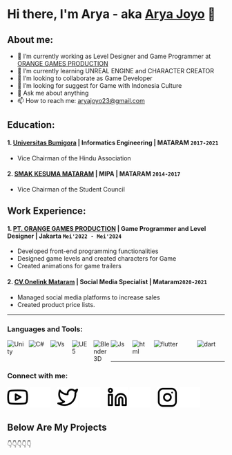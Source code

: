 # Hi there, I'm Arya - aka [Arya Joyo](https://www.youtube.com/channel/UCYQqW48edwoNAS_zH0o46RQ) 👋
## About me:
- 🔭 I’m currently working as Level Designer and Game Programmer at [ORANGE GAMES PRODUCTION](https://www.orangegamesproduction.id)
- 🌱 I’m currently learning UNREAL ENGINE and CHARACTER CREATOR
- 👯 I’m looking to collaborate as Game Developer
- 🤔 I’m looking for suggest for Game with Indonesia Culture
- 💬 Ask me about anything
- 📫 How to reach me: aryajoyo23@gmail.com

## Education:

#### 1. [Universitas Bumigora](https://universitasbumigora.ac.id/) | Informatics Engineering | MATARAM `2017-2021`
   - Vice Chairman of the Hindu Association
 #### 2. [SMAK KESUMA MATARAM](https://www.smak-kesuma.sch.id/) | MIPA | MATARAM `2014-2017`
   - Vice Chairman of the Student Council

## Work Experience:
#### 1. [PT. ORANGE GAMES PRODUCTION](https://www.orangegamesproduction.id) | Game Programmer and Level Designer | Jakarta `Mei'2022 - Mei'2024`
   - Developed front-end programming functionalities
   - Designed game levels and created characters for Game 
   - Created animations for game trailers
#### 2. [CV.Onelink Mataram]() | Social Media Specialist | Mataram`2020-2021`
   - Managed social media platforms to increase sales
   - Created product price lists.
 
---

### Languages and Tools:

[<img align="left" alt="Unity" width="40px" src="https://preview.redd.it/81nwobjayd181.png?width=512&format=png&auto=webp&s=027cac2b3ddd6f7b3f5e60a783706d1d0e8151ec" style="padding-right:10px;" />][webdev]
[<img align="left" alt="C#" width="40px" src="https://upload.wikimedia.org/wikipedia/commons/thumb/d/d2/C_Sharp_Logo_2023.svg/128px-C_Sharp_Logo_2023.svg.png" style="padding-right:10px;" />][webdev]
[<img align="left" alt="Vs" width="40px" src="https://upload.wikimedia.org/wikipedia/commons/thumb/2/2c/Visual_Studio_Icon_2022.svg/150px-Visual_Studio_Icon_2022.svg.png" style="padding-right:10px;" />][webdev]
[<img align="left" alt="UE5" width="40px" src="https://cdn2.unrealengine.com/ue-logo-stacked-unreal-engine-w-677x545-fac11de0943f.png" style="padding-right:10px;" />][webdev]
[<img align="left" alt="Blender 3D" width="40px" src="https://upload.wikimedia.org/wikipedia/commons/thumb/0/0c/Blender_logo_no_text.svg/2503px-Blender_logo_no_text.svg.png" style="padding-right:0px;" />][webdev]
[<img align="left" alt="Js" width="40px" src="https://static.vecteezy.com/system/resources/previews/027/127/463/non_2x/javascript-logo-javascript-icon-transparent-free-png.png" style="padding-right:10px;" />][webdev]
[<img align="left" alt="html" width="40px" src="https://upload.wikimedia.org/wikipedia/commons/thumb/3/38/HTML5_Badge.svg/2048px-HTML5_Badge.svg.png" style="padding-right:10px;" />][webdev]
[<img align="left" alt="flutter" width="90px" src="https://upload.wikimedia.org/wikipedia/commons/1/17/Google-flutter-logo.png" style="padding-right:10px;" />][webdev]
[<img align="left" alt="dart" width="50px" src="https://upload.wikimedia.org/wikipedia/commons/7/7e/Dart-logo.png" style="padding-right:10px;" />][webdev]




<br />
<br />

---
### Connect with me:

[![website](./img/youtube-light.svg)](https://www.youtube.com/channel/UCYQqW48edwoNAS_zH0o46RQ#gh-light-mode-only)
[![website](./img/youtube-dark.svg)](https://www.youtube.com/channel/UCYQqW48edwoNAS_zH0o46RQ#gh-dark-mode-only)
&nbsp;&nbsp;
[![website](./img/twitter-light.svg)](https://twitter.com/_aryajoyo#gh-light-mode-only)
[![website](./img/twitter-dark.svg)](https://twitter.com/_aryajoyo#gh-dark-mode-only)
&nbsp;&nbsp;
[![website](./img/linkedin-light.svg)](https://www.linkedin.com/in/arya-joyo-254588160/#gh-light-mode-only)
[![website](./img/linkedin-dark.svg)](https://www.linkedin.com/in/arya-joyo-254588160/#gh-dark-mode-only)
&nbsp;&nbsp;
[![website](./img/instagram-light.svg)](https://www.instagram.com/_aryajoyo/#gh-light-mode-only)
[![website](./img/instagram-dark.svg)](https://www.instagram.com/_aryajoyo/#gh-dark-mode-only)



[webdev]: https://github.com/aryajoyo/aryajoyo

## Below Are My Projects
👇👇👇👇👇


